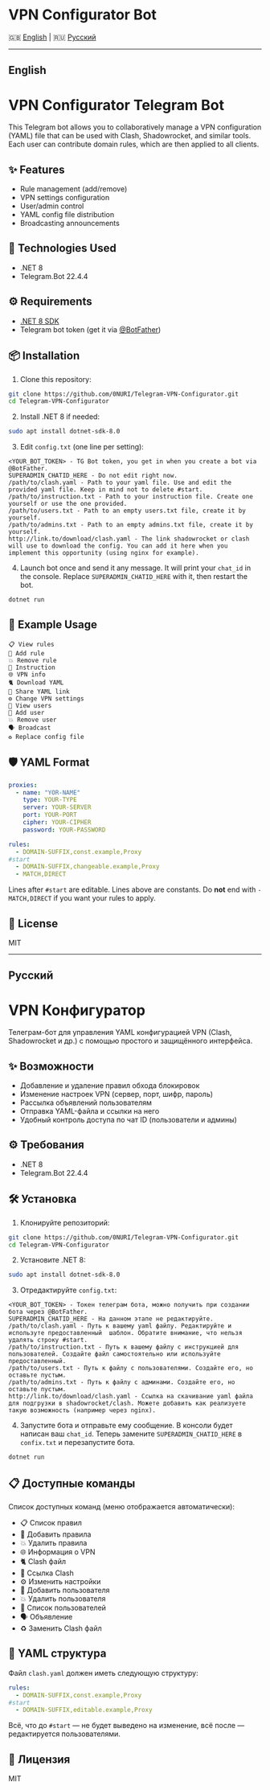 # VPN Configurator Bot

🇬🇧 [English](#english) | 🇷🇺 [Русский](#русский)

---

## English

# VPN Configurator Telegram Bot

This Telegram bot allows you to collaboratively manage a VPN configuration (YAML) file that can be used with Clash, Shadowrocket, and similar tools. Each user can contribute domain rules, which are then applied to all clients.

## ✨ Features

- Rule management (add/remove)
- VPN settings configuration
- User/admin control
- YAML config file distribution
- Broadcasting announcements

## 🧩 Technologies Used

- .NET 8
- Telegram.Bot 22.4.4

## ⚙️ Requirements

- [.NET 8 SDK](https://dotnet.microsoft.com/en-us/download)
- Telegram bot token (get it via [@BotFather](https://t.me/botfather))

## 📦 Installation

1. Clone this repository:
```bash
git clone https://github.com/0NURI/Telegram-VPN-Configurator.git
cd Telegram-VPN-Configurator
```

2. Install .NET 8 if needed:
```bash
sudo apt install dotnet-sdk-8.0
```

3. Edit `config.txt` (one line per setting):
```
<YOUR_BOT_TOKEN> - TG Bot token, you get in when you create a bot via @BotFather.
SUPERADMIN_CHATID_HERE - Do not edit right now.
/path/to/clash.yaml - Path to your yaml file. Use and edit the provided yaml file. Keep in mind not to delete #start.
/path/to/instruction.txt - Path to your instruction file. Create one yourself or use the one provided.
/path/to/users.txt - Path to an empty users.txt file, create it by yourself.
/path/to/admins.txt - Path to an empty admins.txt file, create it by yourself.
http://link.to/download/clash.yaml - The link shadowrocket or clash will use to download the config. You can add it here when you implement this opportunity (using nginx for example).
```

4. Launch bot once and send it any message. It will print your `chat_id` in the console. Replace `SUPERADMIN_CHATID_HERE` with it, then restart the bot.

```bash
dotnet run
```

## 🧪 Example Usage

```
📋 View rules
🔨 Add rule
💥 Remove rule
🚨 Instruction
🌐 VPN info
🐈 Download YAML
🔗 Share YAML link
⚙️ Change VPN settings
👥 View users
👤 Add user
💥 Remove user
🗣 Broadcast
♻️ Replace config file
```

## 🛡 YAML Format

```yaml
proxies:
  - name: "YOR-NAME"
    type: YOUR-TYPE
    server: YOUR-SERVER
    port: YOUR-PORT
    cipher: YOUR-CIPHER
    password: YOUR-PASSWORD

rules:
  - DOMAIN-SUFFIX,const.example,Proxy
#start
  - DOMAIN-SUFFIX,changeable.example,Proxy
  - MATCH,DIRECT
```

Lines after `#start` are editable. Lines above are constants. Do **not** end with `- MATCH,DIRECT` if you want your rules to apply.

## 📄 License

MIT


---

## Русский

# VPN Конфигуратор

Телеграм-бот для управления YAML конфигурацией VPN (Clash, Shadowrocket и др.) с помощью простого и защищённого интерфейса.

## ✨ Возможности

- Добавление и удаление правил обхода блокировок
- Изменение настроек VPN (сервер, порт, шифр, пароль)
- Рассылка объявлений пользователям
- Отправка YAML-файла и ссылки на него
- Удобный контроль доступа по чат ID (пользователи и админы)

## ⚙️ Требования

- .NET 8
- Telegram.Bot 22.4.4
  
## 🛠 Установка

1. Клонируйте репозиторий:
```bash
git clone https://github.com/0NURI/Telegram-VPN-Configurator.git
cd Telegram-VPN-Configurator
```

2. Установите .NET 8:
```bash
sudo apt install dotnet-sdk-8.0
```

3. Отредактируйте `config.txt`:
```
<YOUR_BOT_TOKEN> - Токен телеграм бота, можно получить при создании бота через @BotFather.
SUPERADMIN_CHATID_HERE - На данном этапе не редактируйте.
/path/to/clash.yaml - Путь к вашему yaml файлу. Редактируйте и используте предоставленный  шаблон. Обратите внимание, что нельзя удалять строку #start.
/path/to/instruction.txt - Путь к вашему файлу с инструкцией для пользователей. Создайте файл самостоятельно или используйте предоставленный.
/path/to/users.txt - Путь к файлу с пользователями. Создайте его, но оставьте пустым.
/path/to/admins.txt - Путь к файлу с админами. Создайте его, но оставьте пустым.
http://link.to/download/clash.yaml - Ссылка на скачивание yaml файла для подгрузки в shadowrocket/clash. Можете добавить как реализуете такую возможность (например через nginx).
```

4. Запустите бота и отправьте ему сообщение. В консоли будет написан ваш `chat_id`. Теперь замените `SUPERADMIN_CHATID_HERE` в `confix.txt` и перезапустите бота.

```bash
dotnet run
```

## 📋 Доступные команды

Список доступных команд (меню отображается автоматически):
- 📋 Список правил
- 🔨 Добавить правила
- 💥 Удалить правила
- 🌐 Информация о VPN
- 🐈 Clash файл
- 🔗 Ссылка Clash
- ⚙️ Изменить настройки
- 👤 Добавить пользователя
- 💥 Удалить пользователя
- 👥 Список пользователей
- 🗣 Объявление
- ♻️ Заменить Clash файл

## 📂 YAML структура

Файл `clash.yaml` должен иметь следующую структуру:
```yaml
rules:
  - DOMAIN-SUFFIX,const.example,Proxy
#start
  - DOMAIN-SUFFIX,editable.example,Proxy
```
Всё, что до `#start` — не будет выведено на изменение, всё после — редактируется пользователями.

## 📝 Лицензия

MIT

